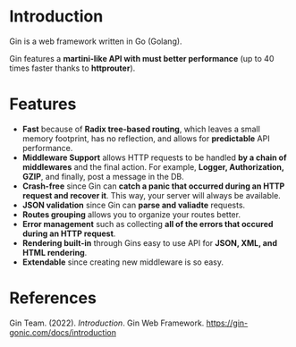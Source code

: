 # Introduction 


Gin is a web framework written in Go (Golang). 

Gin features a **martini-like API with must better performance** (up to 40 times faster thanks to **httprouter**). 


# Features 
- **Fast** because of **Radix tree-based routing**, which leaves a small memory footprint, has no reflection, and allows for **predictable** API performance. 
- **Middleware Support** allows HTTP requests to be handled **by a chain of middlewares** and the final action. For example, **Logger, Authorization, GZIP**, and finally, post a message in the DB. 
- **Crash-free** since Gin can **catch a panic that occurred during an HTTP request and recover it**. This way, your server will always be available. 
- **JSON validation** since Gin can **parse and valiadte** requests. 
- **Routes grouping** allows you to organize your routes better. 
- **Error management** such as collecting **all of the errors that occured during an HTTP request**. 
- **Rendering built-in** through Gins easy to use API for **JSON, XML, and HTML rendering**. 
- **Extendable** since creating new middleware is so easy. 


# References 
Gin Team. (2022). *Introduction*. Gin Web Framework. <https://gin-gonic.com/docs/introduction> 
